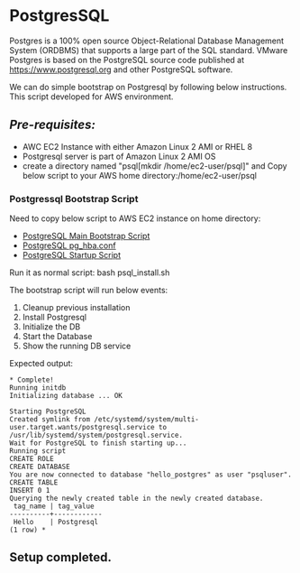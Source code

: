# PostgresSQL

Postgres is a 100% open source Object-Relational Database Management System (ORDBMS) that supports a large part of the SQL standard.
VMware Postgres is based on the PostgreSQL source code published at https://www.postgresql.org and other PostgreSQL software.

We can do simple bootstrap on Postgresql by following below instructions. This script developed for AWS environment. 

## *Pre-requisites:*

- AWC EC2 Instance with either Amazon Linux 2 AMI or RHEL 8
- Postgresql server is part of Amazon Linux 2 AMI OS
- create a directory named "psql[mkdir /home/ec2-user/psql]" and Copy below script to your AWS home directory:/home/ec2-user/psql

### Postgressql Bootstrap Script
Need to copy below script to AWS EC2 instance on home directory:
  - [PostgreSQL Main Bootstrap Script](https://github.com/romant/hackathon/blob/main/psql_install.sh)
  - [PostgreSQL pg_hba.conf](https://github.com/romant/hackathon/blob/main/pg_hba.conf)
  - [PostgreSQL Startup Script](https://github.com/romant/hackathon/blob/main/startup.sql)


Run it as normal script:
bash psql_install.sh

The bootstrap script will run below events:


1. Cleanup previous installation
2. Install Postgresql
3. Initialize the DB
4. Start the Database
5. Show the running DB service

Expected output:

```
* Complete!
Running initdb
Initializing database ... OK

Starting PostgreSQL
Created symlink from /etc/systemd/system/multi-user.target.wants/postgresql.service to /usr/lib/systemd/system/postgresql.service.
Wait for PostgreSQL to finish starting up...
Running script
CREATE ROLE
CREATE DATABASE
You are now connected to database "hello_postgres" as user "psqluser".
CREATE TABLE
INSERT 0 1
Querying the newly created table in the newly created database.
 tag_name | tag_value
----------+------------
 Hello    | Postgresql
(1 row) *
```
## Setup completed.
